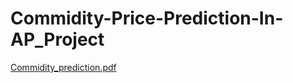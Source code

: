 # Commidity-Price-Prediction-In-AP_Project

[Commidity_prediction.pdf](https://github.com/user-attachments/files/22164153/Commidity_prediction.pdf)
